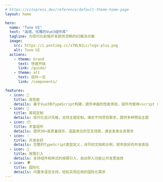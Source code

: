 ```yaml
---
# https://vitepress.dev/reference/default-theme-home-page
layout: home

hero:
  name: "Tune UI"
  text: "高效、优雅的Vue3组件库"
  tagline: 为现代化前端开发提供流畅的UI解决方案
  image:
    src: https://i.postimg.cc/xTWLN1Lc/logo-plus.png
    alt: Tune UI
  actions:
    - theme: brand
      text: 快速开始
      link: /guide/
    - theme: alt
      text: 组件一览
      link: /components/

features:
  - icon: 🚀
    title: 高性能
    details: 基于Vue3和TypeScript构建，提供卓越的性能体验，组件均使用<script setup>语法开发
  - icon: 🎨
    title: 美观定制
    details: 现代化设计风格，支持主题定制，满足不同项目需求，提供多种预设主题
  - icon: 📦
    title: 丰富组件
    details: 提供30+高质量组件，涵盖常见的交互场景，满足各类业务需求
  - icon: 💡
    title: 开发友好
    details: 完整的TypeScript类型定义，详尽的文档和示例，提供良好的开发体验
  - icon: 🔌
    title: 按需引入
    details: 支持组件和样式的按需引入，自动导入功能让开发更高效
  - icon: 🌍
    title: 国际化
    details: 内置多语言支持，轻松实现应用的国际化需求
---
```


